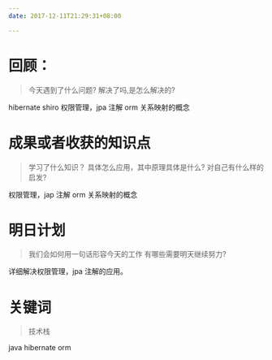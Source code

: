 ```yaml
---
date: 2017-12-11T21:29:31+08:00

---
```


# 回顾：
> 今天遇到了什么问题?
> 解决了吗,是怎么解决的?

hibernate shiro 权限管理，jpa 注解 orm 关系映射的概念


# 成果或者收获的知识点
> 学习了什么知识？
> 具体怎么应用，其中原理具体是什么?
> 对自己有什么样的启发?

权限管理，jap 注解 orm 关系映射的概念


# 明日计划
> 我们会如何用一句话形容今天的工作
> 有哪些需要明天继续努力?

详细解决权限管理，jpa 注解的应用。

# 关键词
> 技术栈


java hibernate orm
